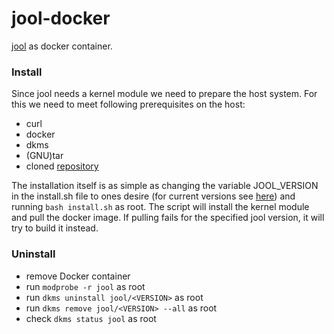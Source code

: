 # jool-docker
[jool](https://www.jool.mx/en/index.html) as docker container.

### Install

Since jool needs a kernel module we need to prepare the host system. For this we need to meet following prerequisites on the host:
- curl
- docker
- dkms
- (GNU)tar
- cloned [repository](https://github.com/Jasper-Ben/jool-docker)

The installation itself is as simple as changing the variable JOOL_VERSION in the install.sh file to ones desire (for current versions see [here](https://www.jool.mx/en/download.html)) and running `bash install.sh` as root. The script will install the kernel module and pull the docker image. If pulling fails for the specified jool version, it will try to build it instead.

### Uninstall

- remove Docker container
- run `modprobe -r jool` as root
- run `dkms uninstall jool/<VERSION>` as root
- run `dkms remove jool/<VERSION> --all` as root
- check `dkms status jool` as root
